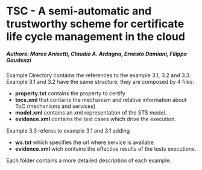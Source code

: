 # TSC - A semi-automatic and trustworthy scheme for certificate life cycle management in the cloud
##### Authors: Marco Anisetti, Claudio A. Ardagna, Ernesto Damiani, Filippo Gaudenzi

Example Directory contains the references to the example 3.1, 3.2 and 3.3.
Example 3.1 and 3.2 have the same structure, they are composed by 4 files:

* **property.txt** contains the property to certify
* **tocs.xml** that contains the mechanism and relative information about ToC (mechanisms and services)
* **model.xml** contains an xml representation of the STS model.
* **evidence.xml** contains the test cases which drive the execution.

Example 3.3 referes to example 3.1 and 3.1 adding 
 
* **ws.txt** which specifies the url where service is availabe.
* **evidence.xml** wich contains the effective results of the tests executions.


Each folder contains a more detailed description of each example.